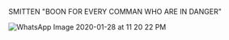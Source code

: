 
SMITTEN "BOON FOR EVERY COMMAN WHO ARE IN DANGER"



![WhatsApp Image 2020-01-28 at 11 20 22 PM](https://user-images.githubusercontent.com/40271622/73298840-1833c500-4234-11ea-999f-7a9a7d9d31da.jpeg)




